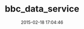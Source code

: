 ---
layout: post
title:  "bbc_data_service"
repo:   "mobzilla/bbc-data-service"
date:   2015-02-18 17:04:46
gemurl: https://github.com/mobzilla/bbc-data-service
---